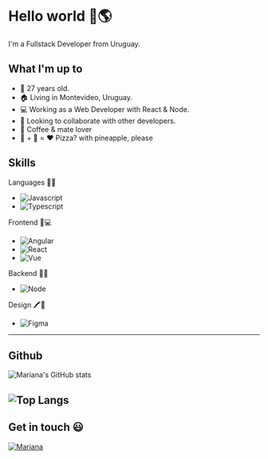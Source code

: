 
# Hello world 👋🌎

I'm a Fullstack Developer from Uruguay.


## What I'm up to

- 💁 27 years old.
- 🏠 Living in Montevideo, Uruguay.
- 💻 Working as a Web Developer with React & Node.
- 👯 Looking to collaborate with other developers.
- 🧉 Coffee & mate lover
- 🍕 + 🍍 = ❤️ Pizza? with pineapple, please

  
## Skills
Languages 👩‍💻
- ![Javascript](https://img.shields.io/badge/JavaScript-323330?style=for-the-badge&logo=javascript&logoColor=F7DF1E)
- ![Typescript](https://img.shields.io/badge/TypeScript-007ACC?style=for-the-badge&logo=typescript&logoColor=white)

Frontend 📱💻
- ![Angular](https://img.shields.io/badge/Angular-DD0031?style=for-the-badge&logo=angular&logoColor=white)
- ![React](https://img.shields.io/badge/React-20232A?style=for-the-badge&logo=react&logoColor=61DAFB)
- ![Vue](https://img.shields.io/badge/Vue.js-35495E?style=for-the-badge&logo=vue-dot-js&logoColor=4FC08D)

Backend 🔧🔨
- ![Node](https://img.shields.io/badge/Node.js-43853D?style=for-the-badge&logo=node-dot-js&logoColor=white)

Design 🖍📐
- ![Figma](https://img.shields.io/badge/Figma-F24E1E?style=for-the-badge&logo=figma&logoColor=white)

---
## Github

![Mariana's GitHub stats](https://github-readme-stats.vercel.app/api?username=marianamolinadev&hide=contribs,prs)

![Top Langs](https://github-readme-stats.vercel.app/api/top-langs/?username=marianamolinadev&layout=compact)
---
  
## Get in touch 😃
[![Mariana](https://img.shields.io/badge/linkedin--1da1f2.svg?&style=for-the-badge&logo=linkedin)](https://www.linkedin.com/in/mariana-molina-65a245121/) 
